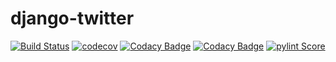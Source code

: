 <!--===============================================================================================
                                 All Rights Reserved.
===================================================================================================
File description:
        README.md to introduce and explain this project

===================================================================================================
   Date      Name                    Description of Change
24-Aug-2021  Wayne Shih              Initial create and add badges
17-Oct-2021  Wayne Shih              Add codacy badges
06-Nov-2021  Wayne Shih              Add pylint badge
29-May-2022  Wayne Shih              Update pylint score
$HISTORY$
================================================================================================-->

# django-twitter

[![Build Status](https://app.travis-ci.com/W-Shih/django-twitter.svg?branch=main)](https://app.travis-ci.com/W-Shih/django-twitter)
[![codecov](https://codecov.io/gh/W-Shih/django-twitter/branch/main/graph/badge.svg?token=D5GVH7WM85)](https://codecov.io/gh/W-Shih/django-twitter)
[![Codacy Badge](https://app.codacy.com/project/badge/Grade/dcf1d5f1fffa46ab86d5ec044d8ce7e5)](https://www.codacy.com/gh/W-Shih/django-twitter/dashboard?utm_source=github.com&amp;utm_medium=referral&amp;utm_content=W-Shih/django-twitter&amp;utm_campaign=Badge_Grade)
[![Codacy Badge](https://app.codacy.com/project/badge/Coverage/dcf1d5f1fffa46ab86d5ec044d8ce7e5)](https://www.codacy.com/gh/W-Shih/django-twitter/dashboard?utm_source=github.com&utm_medium=referral&utm_content=W-Shih/django-twitter&utm_campaign=Badge_Coverage)
[![pylint Score](https://mperlet.github.io/pybadge/badges/9.73.svg)](https://app.travis-ci.com/W-Shih/django-twitter) <!-- https://mperlet.github.io/pybadge/ -->
